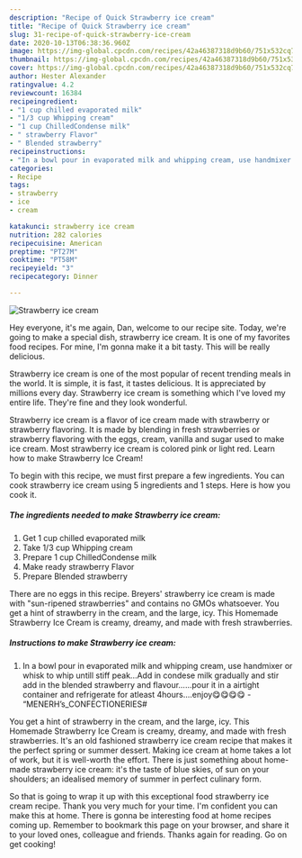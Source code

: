 ```yaml
---
description: "Recipe of Quick Strawberry ice cream"
title: "Recipe of Quick Strawberry ice cream"
slug: 31-recipe-of-quick-strawberry-ice-cream
date: 2020-10-13T06:38:36.960Z
image: https://img-global.cpcdn.com/recipes/42a46387318d9b60/751x532cq70/strawberry-ice-cream-recipe-main-photo.jpg
thumbnail: https://img-global.cpcdn.com/recipes/42a46387318d9b60/751x532cq70/strawberry-ice-cream-recipe-main-photo.jpg
cover: https://img-global.cpcdn.com/recipes/42a46387318d9b60/751x532cq70/strawberry-ice-cream-recipe-main-photo.jpg
author: Hester Alexander
ratingvalue: 4.2
reviewcount: 16384
recipeingredient:
- "1 cup chilled evaporated milk"
- "1/3 cup Whipping cream"
- "1 cup ChilledCondense milk"
- " strawberry Flavor"
- " Blended strawberry"
recipeinstructions:
- "In a bowl pour in evaporated milk and whipping cream, use handmixer or whisk to whip untill stiff peak...Add in condese milk gradually and stir add in the blended strawberry and flavour......pour it in a airtight container and refrigerate for atleast 4hours....enjoy😋😋😋😋 “MENERH’s_CONFECTIONERIES#"
categories:
- Recipe
tags:
- strawberry
- ice
- cream

katakunci: strawberry ice cream 
nutrition: 282 calories
recipecuisine: American
preptime: "PT27M"
cooktime: "PT58M"
recipeyield: "3"
recipecategory: Dinner

---
```



![Strawberry ice cream](https://img-global.cpcdn.com/recipes/42a46387318d9b60/751x532cq70/strawberry-ice-cream-recipe-main-photo.jpg)

Hey everyone, it's me again, Dan, welcome to our recipe site. Today, we're going to make a special dish, strawberry ice cream. It is one of my favorites food recipes. For mine, I'm gonna make it a bit tasty. This will be really delicious.

Strawberry ice cream is one of the most popular of recent trending meals in the world. It is simple, it is fast, it tastes delicious. It is appreciated by millions every day. Strawberry ice cream is something which I've loved my entire life. They're fine and they look wonderful.

Strawberry ice cream is a flavor of ice cream made with strawberry or strawberry flavoring. It is made by blending in fresh strawberries or strawberry flavoring with the eggs, cream, vanilla and sugar used to make ice cream. Most strawberry ice cream is colored pink or light red. Learn how to make Strawberry Ice Cream!


To begin with this recipe, we must first prepare a few ingredients. You can cook strawberry ice cream using 5 ingredients and 1 steps. Here is how you cook it.

<!--inarticleads1-->

##### The ingredients needed to make Strawberry ice cream:

1. Get 1 cup chilled evaporated milk
1. Take 1/3 cup Whipping cream
1. Prepare 1 cup ChilledCondense milk
1. Make ready  strawberry Flavor
1. Prepare  Blended strawberry


There are no eggs in this recipe. Breyers&#39; strawberry ice cream is made with &#34;sun-ripened strawberries&#34; and contains no GMOs whatsoever. You get a hint of strawberry in the cream, and the large, icy. This Homemade Strawberry Ice Cream is creamy, dreamy, and made with fresh strawberries. 

<!--inarticleads2-->

##### Instructions to make Strawberry ice cream:

1. In a bowl pour in evaporated milk and whipping cream, use handmixer or whisk to whip untill stiff peak...Add in condese milk gradually and stir add in the blended strawberry and flavour......pour it in a airtight container and refrigerate for atleast 4hours....enjoy😋😋😋😋 - “MENERH’s_CONFECTIONERIES#


You get a hint of strawberry in the cream, and the large, icy. This Homemade Strawberry Ice Cream is creamy, dreamy, and made with fresh strawberries. It&#39;s an old fashioned strawberry ice cream recipe that makes it the perfect spring or summer dessert. Making ice cream at home takes a lot of work, but it is well-worth the effort. There is just something about home-made strawberry ice cream: it&#39;s the taste of blue skies, of sun on your shoulders; an idealised memory of summer in perfect culinary form. 

So that is going to wrap it up with this exceptional food strawberry ice cream recipe. Thank you very much for your time. I'm confident you can make this at home. There is gonna be interesting food at home recipes coming up. Remember to bookmark this page on your browser, and share it to your loved ones, colleague and friends. Thanks again for reading. Go on get cooking!
